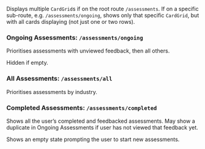 Displays multiple `CardGrid`s if on the root route `/assessments`. If on a
specific sub-route, e.g. `/assessments/ongoing`, shows only that specific
`CardGrid`, but with all cards displaying (not just one or two rows).

### Ongoing Assessments: `/assessments/ongoing`

Prioritises assessments with unviewed feedback, then all others.

Hidden if empty.

### All Assessments: `/assessments/all`

Prioritises assessments by industry.

### Completed Assessments: `/assessments/completed`

Shows all the user’s completed and feedbacked assessments. May show a duplicate
in Ongoing Assessments if user has not viewed that feedback yet.

Shows an empty state prompting the user to start new assessments.
